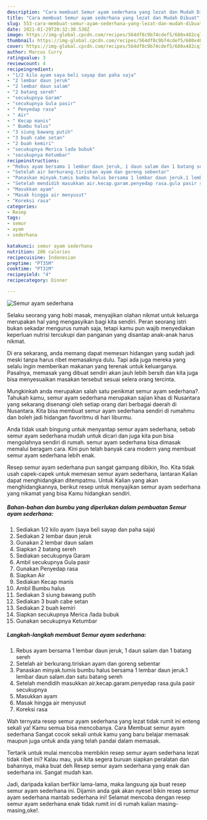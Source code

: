 ```yaml
---
description: "Cara membuat Semur ayam sederhana yang lezat dan Mudah Dibuat"
title: "Cara membuat Semur ayam sederhana yang lezat dan Mudah Dibuat"
slug: 553-cara-membuat-semur-ayam-sederhana-yang-lezat-dan-mudah-dibuat
date: 2021-01-29T20:32:30.538Z
image: https://img-global.cpcdn.com/recipes/564df8c9b74cdef5/680x482cq70/semur-ayam-sederhana-foto-resep-utama.jpg
thumbnail: https://img-global.cpcdn.com/recipes/564df8c9b74cdef5/680x482cq70/semur-ayam-sederhana-foto-resep-utama.jpg
cover: https://img-global.cpcdn.com/recipes/564df8c9b74cdef5/680x482cq70/semur-ayam-sederhana-foto-resep-utama.jpg
author: Marcus Curry
ratingvalue: 3
reviewcount: 4
recipeingredient:
- "1/2 kilo ayam saya beli sayap dan paha saja"
- "2 lembar daun jeruk"
- "2 lembar daun salam"
- "2 batang sereh"
- "secukupnya Garam"
- "secukupnya Gula pasir"
- " Penyedap rasa"
- " Air"
- " Kecap manis"
- " Bumbu halus"
- "3 siung bawang putih"
- "3 buah cabe setan"
- "2 buah kemiri"
- "secukupnya Merica lada bubuk"
- "secukupnya Ketumbar"
recipeinstructions:
- "Rebus ayam bersama 1 lembar daun jeruk, 1 daun salam dan 1 batang sereh"
- "Setelah air berkurang.tiriskan ayam dan goreng sebentar"
- "Panaskan minyak.tumis bumbu halus bersama 1 lembar daun jeruk.1 lembar daun salam.dan satu batang sereh"
- "Setelah mendidih masukkan air.kecap.garam.penyedap rasa.gula pasir secukupnya"
- "Masukkan ayam"
- "Masak hingga air menyusut"
- "Koreksi rasa"
categories:
- Resep
tags:
- semur
- ayam
- sederhana

katakunci: semur ayam sederhana 
nutrition: 206 calories
recipecuisine: Indonesian
preptime: "PT35M"
cooktime: "PT31M"
recipeyield: "4"
recipecategory: Dinner

---
```



![Semur ayam sederhana](https://img-global.cpcdn.com/recipes/564df8c9b74cdef5/680x482cq70/semur-ayam-sederhana-foto-resep-utama.jpg)

Selaku seorang yang hobi masak, menyajikan olahan nikmat untuk keluarga merupakan hal yang mengasyikan bagi kita sendiri. Peran seorang istri bukan sekadar mengurus rumah saja, tetapi kamu pun wajib menyediakan keperluan nutrisi tercukupi dan panganan yang disantap anak-anak harus nikmat.

Di era  sekarang, anda memang dapat memesan hidangan yang sudah jadi meski tanpa harus ribet memasaknya dulu. Tapi ada juga mereka yang selalu ingin memberikan makanan yang terenak untuk keluarganya. Pasalnya, memasak yang dibuat sendiri akan jauh lebih bersih dan kita juga bisa menyesuaikan masakan tersebut sesuai selera orang tercinta. 



Mungkinkah anda merupakan salah satu penikmat semur ayam sederhana?. Tahukah kamu, semur ayam sederhana merupakan sajian khas di Nusantara yang sekarang disenangi oleh setiap orang dari berbagai daerah di Nusantara. Kita bisa membuat semur ayam sederhana sendiri di rumahmu dan boleh jadi hidangan favoritmu di hari liburmu.

Anda tidak usah bingung untuk menyantap semur ayam sederhana, sebab semur ayam sederhana mudah untuk dicari dan juga kita pun bisa mengolahnya sendiri di rumah. semur ayam sederhana bisa dimasak memalui beragam cara. Kini pun telah banyak cara modern yang membuat semur ayam sederhana lebih enak.

Resep semur ayam sederhana pun sangat gampang dibikin, lho. Kita tidak usah capek-capek untuk memesan semur ayam sederhana, lantaran Kalian dapat menghidangkan ditempatmu. Untuk Kalian yang akan menghidangkannya, berikut resep untuk menyajikan semur ayam sederhana yang nikamat yang bisa Kamu hidangkan sendiri.

<!--inarticleads1-->

##### Bahan-bahan dan bumbu yang diperlukan dalam pembuatan Semur ayam sederhana:

1. Sediakan 1/2 kilo ayam (saya beli sayap dan paha saja)
1. Sediakan 2 lembar daun jeruk
1. Gunakan 2 lembar daun salam
1. Siapkan 2 batang sereh
1. Sediakan secukupnya Garam
1. Ambil secukupnya Gula pasir
1. Gunakan  Penyedap rasa
1. Siapkan  Air
1. Sediakan  Kecap manis
1. Ambil  Bumbu halus
1. Sediakan 3 siung bawang putih
1. Sediakan 3 buah cabe setan
1. Sediakan 2 buah kemiri
1. Siapkan secukupnya Merica /lada bubuk
1. Gunakan secukupnya Ketumbar




<!--inarticleads2-->

##### Langkah-langkah membuat Semur ayam sederhana:

1. Rebus ayam bersama 1 lembar daun jeruk, 1 daun salam dan 1 batang sereh
1. Setelah air berkurang.tiriskan ayam dan goreng sebentar
1. Panaskan minyak.tumis bumbu halus bersama 1 lembar daun jeruk.1 lembar daun salam.dan satu batang sereh
1. Setelah mendidih masukkan air.kecap.garam.penyedap rasa.gula pasir secukupnya
1. Masukkan ayam
1. Masak hingga air menyusut
1. Koreksi rasa




Wah ternyata resep semur ayam sederhana yang lezat tidak rumit ini enteng sekali ya! Kamu semua bisa mencobanya. Cara Membuat semur ayam sederhana Sangat cocok sekali untuk kamu yang baru belajar memasak maupun juga untuk anda yang telah pandai dalam memasak.

Tertarik untuk mulai mencoba membikin resep semur ayam sederhana lezat tidak ribet ini? Kalau mau, yuk kita segera buruan siapkan peralatan dan bahannya, maka buat deh Resep semur ayam sederhana yang enak dan sederhana ini. Sangat mudah kan. 

Jadi, daripada kalian berfikir lama-lama, maka langsung aja buat resep semur ayam sederhana ini. Dijamin anda gak akan nyesel bikin resep semur ayam sederhana mantab sederhana ini! Selamat mencoba dengan resep semur ayam sederhana enak tidak rumit ini di rumah kalian masing-masing,oke!.

